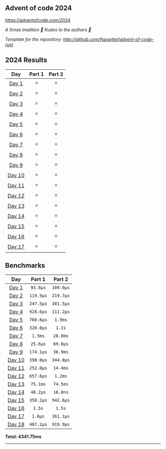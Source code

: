 ## Advent of code 2024

https://adventofcode.com/2024

_A Xmas tradition 🎅 Kudos to the authors 🎉_


_Template for the repository: http://github.com/fspoettel/advent-of-code-rust_


<!--- advent_readme_stars table --->
## 2024 Results

| Day | Part 1 | Part 2 |
| :---: | :---: | :---: |
| [Day 1](https://adventofcode.com/2024/day/1) | ⭐ | ⭐ |
| [Day 2](https://adventofcode.com/2024/day/2) | ⭐ | ⭐ |
| [Day 3](https://adventofcode.com/2024/day/3) | ⭐ | ⭐ |
| [Day 4](https://adventofcode.com/2024/day/4) | ⭐ | ⭐ |
| [Day 5](https://adventofcode.com/2024/day/5) | ⭐ | ⭐ |
| [Day 6](https://adventofcode.com/2024/day/6) | ⭐ | ⭐ |
| [Day 7](https://adventofcode.com/2024/day/7) | ⭐ | ⭐ |
| [Day 8](https://adventofcode.com/2024/day/8) | ⭐ | ⭐ |
| [Day 9](https://adventofcode.com/2024/day/9) | ⭐ | ⭐ |
| [Day 10](https://adventofcode.com/2024/day/10) | ⭐ | ⭐ |
| [Day 11](https://adventofcode.com/2024/day/11) | ⭐ | ⭐ |
| [Day 12](https://adventofcode.com/2024/day/12) | ⭐ | ⭐ |
| [Day 13](https://adventofcode.com/2024/day/13) | ⭐ | ⭐ |
| [Day 14](https://adventofcode.com/2024/day/14) | ⭐ | ⭐ |
| [Day 15](https://adventofcode.com/2024/day/15) | ⭐ | ⭐ |
| [Day 16](https://adventofcode.com/2024/day/16) | ⭐ | ⭐ |
| [Day 17](https://adventofcode.com/2024/day/17) | ⭐ | ⭐ |
<!--- advent_readme_stars table --->

<!--- benchmarking table --->
## Benchmarks

| Day | Part 1 | Part 2 |
| :---: | :---: | :---:  |
| [Day 1](./src/bin/01.rs) | `93.8µs` | `109.0µs` |
| [Day 2](./src/bin/02.rs) | `119.9µs` | `219.7µs` |
| [Day 3](./src/bin/03.rs) | `247.5µs` | `301.5µs` |
| [Day 4](./src/bin/04.rs) | `928.6µs` | `111.2µs` |
| [Day 5](./src/bin/05.rs) | `768.6µs` | `1.9ms` |
| [Day 6](./src/bin/06.rs) | `320.0µs` | `1.1s` |
| [Day 7](./src/bin/07.rs) | `1.5ms` | `28.0ms` |
| [Day 8](./src/bin/08.rs) | `25.6µs` | `69.0µs` |
| [Day 9](./src/bin/09.rs) | `174.1µs` | `36.9ms` |
| [Day 10](./src/bin/10.rs) | `398.0µs` | `344.0µs` |
| [Day 11](./src/bin/11.rs) | `252.0µs` | `14.4ms` |
| [Day 12](./src/bin/12.rs) | `657.6µs` | `1.2ms` |
| [Day 13](./src/bin/13.rs) | `75.1ms` | `74.5ms` |
| [Day 14](./src/bin/14.rs) | `48.2µs` | `16.0ns` |
| [Day 15](./src/bin/15.rs) | `350.2µs` | `942.6µs` |
| [Day 16](./src/bin/16.rs) | `1.5s` | `1.5s` |
| [Day 17](./src/bin/17.rs) | `1.6µs` | `361.1µs` |
| [Day 18](./src/bin/18.rs) | `487.2µs` | `919.9µs` |

**Total: 4341.75ms**
<!--- benchmarking table --->

---
